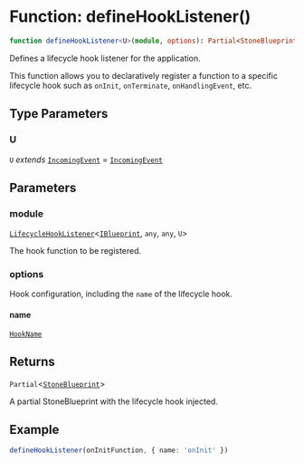 # Function: defineHookListener()

```ts
function defineHookListener<U>(module, options): Partial<StoneBlueprint>;
```

Defines a lifecycle hook listener for the application.

This function allows you to declaratively register a function to a specific lifecycle hook
such as `onInit`, `onTerminate`, `onHandlingEvent`, etc.

## Type Parameters

### U

`U` *extends* [`IncomingEvent`](../../../events/IncomingEvent/classes/IncomingEvent.md) = [`IncomingEvent`](../../../events/IncomingEvent/classes/IncomingEvent.md)

## Parameters

### module

[`LifecycleHookListener`](../../../declarations/type-aliases/LifecycleHookListener.md)\<[`IBlueprint`](../../../declarations/type-aliases/IBlueprint.md), `any`, `any`, `U`\>

The hook function to be registered.

### options

Hook configuration, including the `name` of the lifecycle hook.

#### name

[`HookName`](../../../declarations/type-aliases/HookName.md)

## Returns

`Partial`\<[`StoneBlueprint`](../../../options/StoneBlueprint/interfaces/StoneBlueprint.md)\>

A partial StoneBlueprint with the lifecycle hook injected.

## Example

```ts
defineHookListener(onInitFunction, { name: 'onInit' })
```

